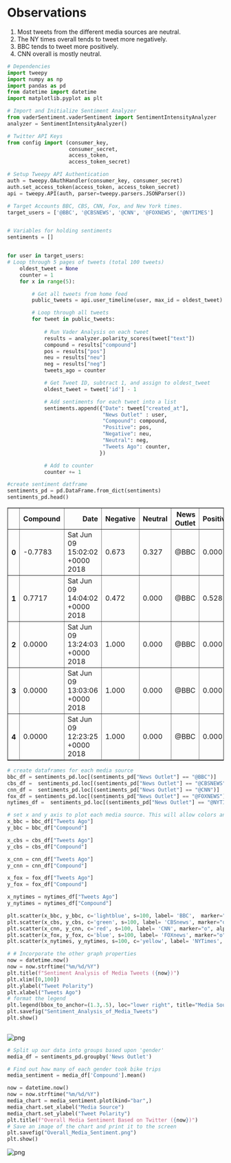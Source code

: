 
# Observations

1. Most tweets from the different media sources are neutral.
2. The NY times overall tends to tweet more negatively.
3. BBC tends to tweet more positively.
4. CNN overall is mostly neutral.


```python
# Dependencies
import tweepy
import numpy as np
import pandas as pd
from datetime import datetime
import matplotlib.pyplot as plt

# Import and Initialize Sentiment Analyzer
from vaderSentiment.vaderSentiment import SentimentIntensityAnalyzer
analyzer = SentimentIntensityAnalyzer()

# Twitter API Keys
from config import (consumer_key, 
                    consumer_secret, 
                    access_token, 
                    access_token_secret)

# Setup Tweepy API Authentication
auth = tweepy.OAuthHandler(consumer_key, consumer_secret)
auth.set_access_token(access_token, access_token_secret)
api = tweepy.API(auth, parser=tweepy.parsers.JSONParser())
```


```python
# Target Accounts BBC, CBS, CNN, Fox, and New York times.
target_users = ['@BBC', '@CBSNEWS', '@CNN', '@FOXNEWS', '@NYTIMES']


# Variables for holding sentiments
sentiments = []


for user in target_users:
# Loop through 5 pages of tweets (total 100 tweets)
    oldest_tweet = None
    counter = 1
    for x in range(5):

        # Get all tweets from home feed
        public_tweets = api.user_timeline(user, max_id = oldest_tweet)

        # Loop through all tweets 
        for tweet in public_tweets:
           
            # Run Vader Analysis on each tweet
            results = analyzer.polarity_scores(tweet["text"])
            compound = results["compound"]
            pos = results["pos"]
            neu = results["neu"]
            neg = results["neg"]
            tweets_ago = counter

            # Get Tweet ID, subtract 1, and assign to oldest_tweet
            oldest_tweet = tweet['id'] - 1

            # Add sentiments for each tweet into a list
            sentiments.append({"Date": tweet["created_at"],
                               "News Outlet" : user,
                               "Compound": compound,
                               "Positive": pos,
                               "Negative": neu,
                               "Neutral": neg,
                               "Tweets Ago": counter,
                              })

            # Add to counter 
            counter += 1
```


```python
#create sentiment datframe
sentiments_pd = pd.DataFrame.from_dict(sentiments)
sentiments_pd.head()
```




<div>
<style scoped>
    .dataframe tbody tr th:only-of-type {
        vertical-align: middle;
    }

    .dataframe tbody tr th {
        vertical-align: top;
    }

    .dataframe thead th {
        text-align: right;
    }
</style>
<table border="1" class="dataframe">
  <thead>
    <tr style="text-align: right;">
      <th></th>
      <th>Compound</th>
      <th>Date</th>
      <th>Negative</th>
      <th>Neutral</th>
      <th>News Outlet</th>
      <th>Positive</th>
      <th>Tweets Ago</th>
    </tr>
  </thead>
  <tbody>
    <tr>
      <th>0</th>
      <td>-0.7783</td>
      <td>Sat Jun 09 15:02:02 +0000 2018</td>
      <td>0.673</td>
      <td>0.327</td>
      <td>@BBC</td>
      <td>0.000</td>
      <td>1</td>
    </tr>
    <tr>
      <th>1</th>
      <td>0.7717</td>
      <td>Sat Jun 09 14:04:02 +0000 2018</td>
      <td>0.472</td>
      <td>0.000</td>
      <td>@BBC</td>
      <td>0.528</td>
      <td>2</td>
    </tr>
    <tr>
      <th>2</th>
      <td>0.0000</td>
      <td>Sat Jun 09 13:24:03 +0000 2018</td>
      <td>1.000</td>
      <td>0.000</td>
      <td>@BBC</td>
      <td>0.000</td>
      <td>3</td>
    </tr>
    <tr>
      <th>3</th>
      <td>0.0000</td>
      <td>Sat Jun 09 13:03:06 +0000 2018</td>
      <td>1.000</td>
      <td>0.000</td>
      <td>@BBC</td>
      <td>0.000</td>
      <td>4</td>
    </tr>
    <tr>
      <th>4</th>
      <td>0.0000</td>
      <td>Sat Jun 09 12:23:25 +0000 2018</td>
      <td>1.000</td>
      <td>0.000</td>
      <td>@BBC</td>
      <td>0.000</td>
      <td>5</td>
    </tr>
  </tbody>
</table>
</div>




```python
# create dataframes for each media source
bbc_df = sentiments_pd.loc[(sentiments_pd["News Outlet"] == "@BBC")]
cbs_df =  sentiments_pd.loc[(sentiments_pd["News Outlet"] == "@CBSNEWS")]
cnn_df =  sentiments_pd.loc[(sentiments_pd["News Outlet"] == "@CNN")]
fox_df = sentiments_pd.loc[(sentiments_pd["News Outlet"] == "@FOXNEWS")]
nytimes_df =  sentiments_pd.loc[(sentiments_pd["News Outlet"] == "@NYTIMES")]
```


```python
# set x and y axis to plot each media source. This will allow colors and labels to be set specifically for each media source
x_bbc = bbc_df["Tweets Ago"]
y_bbc = bbc_df["Compound"]

x_cbs = cbs_df["Tweets Ago"]
y_cbs = cbs_df["Compound"]

x_cnn = cnn_df["Tweets Ago"]
y_cnn = cnn_df["Compound"]

x_fox = fox_df["Tweets Ago"]
y_fox = fox_df["Compound"]

x_nytimes = nytimes_df["Tweets Ago"]
y_nytimes = nytimes_df["Compound"]

plt.scatter(x_bbc, y_bbc, c='lightblue', s=100, label= 'BBC',  marker="o", alpha=0.8, edgecolor = "black", linewidths=1)
plt.scatter(x_cbs, y_cbs, c='green', s=100, label= 'CBSnews', marker="o", alpha=0.8, edgecolor = "black", linewidths=1)
plt.scatter(x_cnn, y_cnn, c='red', s=100, label= 'CNN', marker="o", alpha=0.8, edgecolor = "black", linewidths=1)
plt.scatter(x_fox, y_fox, c='blue', s=100, label= 'FOXnews', marker="o", alpha=0.8, edgecolor = "black", linewidths=1)
plt.scatter(x_nytimes, y_nytimes, s=100, c='yellow', label= 'NYTimes', marker="o", alpha=0.8, edgecolor = "black", linewidths=1)

# # Incorporate the other graph properties
now = datetime.now()
now = now.strftime("%m/%d/%Y")
plt.title(f"Sentiment Analysis of Media Tweets ({now})")
plt.xlim([0,100])
plt.ylabel("Tweet Polarity")
plt.xlabel("Tweets Ago")
# format the legend
plt.legend(bbox_to_anchor=(1.3,.5), loc="lower right", title="Media Sources")
plt.savefig("Sentiment_Analysis_of_Media_Tweets")
plt.show()
                               
```


![png](output_6_0.png)



```python
# Split up our data into groups based upon 'gender'
media_df = sentiments_pd.groupby('News Outlet')

# Find out how many of each gender took bike trips
media_sentiment = media_df['Compound'].mean()

```


```python
now = datetime.now()
now = now.strftime("%m/%d/%Y")
media_chart = media_sentiment.plot(kind="bar",)
media_chart.set_xlabel("Media Source")
media_chart.set_ylabel("Tweet Polarity")
plt.title(f"Overall Media Sentiment Based on Twitter ({now})")
# Save an image of the chart and print it to the screen
plt.savefig("Overall_Media_Sentiment.png")
plt.show()
```


![png](output_8_0.png)

